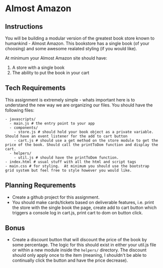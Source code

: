 # Almost Amazon

## Instructions
You will be building a modular version of the greatest book store known to humankind - Almost Amazon.  This bookstore has a single book (of your choosing) and some awesome realated styling (if you would like).  

At minimum your Almost Amazon site should have:
1. A store with a single book
1. The ability to put the book in your cart

## Tech Requirements
This assignment is extremely simple - whats important here is to understand the new way we are organizing our files.  You should have the following files:

```
- javascripts/
  - main.js # the entry point to your app
  - components/
    - store.js # should hold your book object as a private variable.  Should have an event listener for the add to cart button
    - cart.js # should use a get method on the store module to get the price of the book. Should call the printToDom function and display the cart.
  - helpers/
    - util.js # should have the printToDom function.
- index.html # usual stuff with all the html and script tags
- main.css # for styling.  At minimum you should use the bootstrap grid system but feel free to style however you would like.
```

## Planning Requrements
* Create a github project for this assignment.
* You should make cards/tickets based on deliverable features, i.e. print the store with the single book the page, create add to cart button which triggers a console log in cart.js, print cart to dom on button click.

## Bonus
- Create a discount button that will discount the price of the book by some percentage. The logic for this should exist in either your util.js file or within a new module inside the `helpers/` directory. The discount should only apply once to the item (meaning, I shouldn't be able to continually click the button and have the price decrease).
